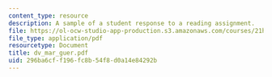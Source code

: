 ```yaml
---
content_type: resource
description: A sample of a student response to a reading assignment.
file: https://ol-ocw-studio-app-production.s3.amazonaws.com/courses/21h-931-seminar-in-historical-methods-spring-2004/296ba6cff196fc8b54f8d0a14e84292b_dv_mar_guer.pdf
file_type: application/pdf
resourcetype: Document
title: dv_mar_guer.pdf
uid: 296ba6cf-f196-fc8b-54f8-d0a14e84292b
---
```


